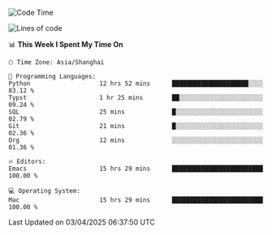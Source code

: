 <!--START_SECTION:waka-->
![Code Time](http://img.shields.io/badge/Code%20Time-2%2C614%20hrs%2026%20mins-blue)

![Lines of code](https://img.shields.io/badge/From%20Hello%20World%20I%27ve%20Written-335.3%20thousand%20lines%20of%20code-blue)

📊 **This Week I Spent My Time On** 

```text
🕑︎ Time Zone: Asia/Shanghai

💬 Programming Languages: 
Python                   12 hrs 52 mins      █████████████████████░░░░   83.12 % 
Typst                    1 hr 25 mins        ██░░░░░░░░░░░░░░░░░░░░░░░   09.24 % 
SQL                      25 mins             █░░░░░░░░░░░░░░░░░░░░░░░░   02.79 % 
Git                      21 mins             █░░░░░░░░░░░░░░░░░░░░░░░░   02.36 % 
Org                      12 mins             ░░░░░░░░░░░░░░░░░░░░░░░░░   01.36 % 

🔥 Editors: 
Emacs                    15 hrs 29 mins      █████████████████████████   100.00 % 

💻 Operating System: 
Mac                      15 hrs 29 mins      █████████████████████████   100.00 % 
```


 Last Updated on 03/04/2025 06:37:50 UTC
<!--END_SECTION:waka-->
